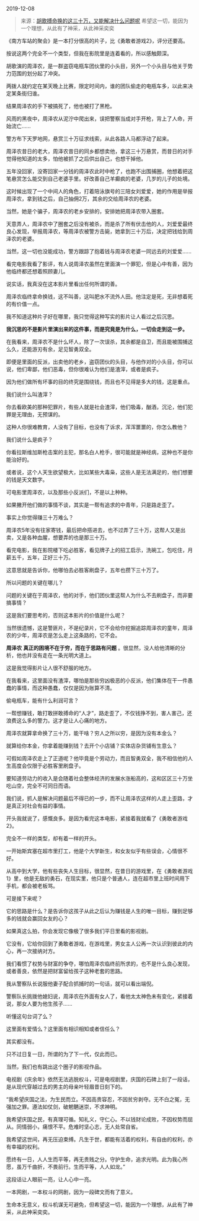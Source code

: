 2019-12-08

> 来源：[胡歌搏命换的这三十万，又能解决什么问题呢](http://mp.weixin.qq.com/s?__biz=MzU3NDc5Nzc0NQ==&mid=2247486003&idx=1&sn=8744256ae9e7ef5ff51427fa7ee6daef&chksm=fd2da8edca5a21fbca1da1a3a721ec888c9875ffd351d3bfeb3c97bd57b93f84f36b5f34f95f&scene=27#wechat_redirect)
> 希望这一切，能因为一个理想，从此有了神采，从此神采奕奕

《南方车站的聚会》是一本打分很高的片子，比《勇敢者游戏2》，评分还要高。

  

按说这两个完全不一个类型，但我在影院里是连着看的，所以感触颇深。

  

胡歌演的周泽农，是一群盗窃电瓶车团伙里的小头目，另外一个小头目与他关于势力范围的划分起了冲突。

  

两拨人就约定在某天晚上比赛，限定时间内，谁的团队偷走的电瓶车多，以此来决定某条街归谁。

  

结果周泽农的手下被搞死了，他也被打了黑枪。

  

风雨的黑夜中，周泽农从泥泞中爬出来，误把警察当成对手开枪，背上了人命，开始流亡......

  

警方布下天罗地网，悬赏三十万征求线索，从此各路人马都浮动了起来。

  

周泽农昔日的老大，周泽农昔日的同乡都想卖他，拿这三十万悬赏，而昔日的对手觉得他知道的太多，怕他被抓了之后供出自己，也想干掉他。

  

五年没回家，没寄回家一分钱的周泽农此时中枪了，也跑不出围捕圈，他想着把这笔悬赏怎么能交到自己老婆手里。好改善自己羊癫疯的老婆，几岁的儿子的处境。

  

这时候出现了一个中间人的角色，打着陪泳旗号的三陪女刘爱爱，她的作用是举报周泽农，拿到钱之后，自己抽佣2万，其余的交给周泽农的老婆。

  

当然，她是个骗子，周泽农的老乡安排的，安排她把周泽农带入圈套。

  

天意弄人，周泽农中了圈套之后没有被杀，而是杀了所有伏击他的人，刘爱爱最终良心发现，举报周泽农，等周泽农被警方击毙，她拿到三十万后，决定把钱给到周泽农的老婆。

  

当然，这一切也没能成功，警方跟踪了抱着钱与周泽农老婆一同远去的刘爱爱......

  

看完电影我看了影评，有人说周泽农虽然在里面演一个罪犯，但是心中有善，因为他临终都还想着照顾妻儿。

  

说实话，我真没在这本影片里看出任何所谓的善。

  

周泽农临终拿命换钱，这不叫善，这叫肥水不流外人田。他注定是死，无非想着死的有价值一点。

  

我不知道这种片子好在哪里，我只觉得这种写实的影片让人看过之后沉思。

  

 **我沉思的不是影片里演出来的这件事，而是究竟是为什么，一切会走到这一步。**

  

在我看来，周泽农不是什么坏人，除了一次误杀，其余都是自卫，而且能被围捕这么久，还能游刃有余，足见智勇双全。

  

即便是里面的反派，出卖他的老乡，盗窃团伙的头目，与他作对的小头目，你可以说，他们卑鄙，他们恶毒，但你很难认为他们是渣滓，或者是疯子。

  

因为他们做所有坏事的目的终究是围绕钱，而且也不见得是多大的钱，这是重点。

  

我们说什么叫渣滓？

  

你去看欧美的那种犯罪片，有些人就是社会渣滓，他们吸毒，酗酒，沉沦，他们犯罪是无理由，无预谋的。

  

这种人你很难教育，人没有了目标，也没有了诉求，浑浑噩噩的，你怎么教他？

  

我们说什么是疯子？

  

你看拉斯维加斯枪击案的主犯，那名白人枪手，很可能就是神经病，这种也不是你能治好的。

  

或者说，这个人天生欲望极大，比如某些大毒枭，这些人是无法满足的，他们想要的钱是天文数字。

  

可电影里周泽农，以及那些小反派们，不是以上种种。

  

如果撇开他们做的事情不谈，其实是一帮有追求的中青年，只是路走歪了。

  

事实上你觉得赚三十万难么？

  

周泽农5年没有往家寄钱，最后把命搭进去，也不过弄了三十万，这帮人又是出卖，又是各种血腥，想要弄的也是那三十万。

  

看完电影，我在影院楼下吃必胜客，看见牌子上的招工启示，洗碗工，包吃住，月薪五千，五年，正好三十万。

  

这意思就是告诉你，他哪怕去必胜客刷盘子，五年也攒下三十万了。

  

所以问题的关键在哪儿？

  

问题的关键在于周泽农，他的对手，他们团伙里这帮人为什么不去刷盘子，而非要搞事情？

  

这是我们要思考的，否则这本影片的价值是什么呢？

  

当然很遗憾，这是警匪片，不是纪录片，它不会给你挖掘追踪周泽农的童年，周泽农的少年，周泽农是怎么走上这条路的，它不会。

  

 **周泽农** **真正的困境不在于穷，而在于思路有问题** 。很显然，没人给他清晰的分析，他也并没有走在一条光明大道上。

  

这是我觉得影片让人很不舒服的地方。

  

在我看来，这里面没有渣滓，哪怕是那些穷凶极恶的小反派，他们集体在干一件愚蠢的事情，而这种愚蠢，仅仅是因为账算不清。

  

偷电瓶车，能有什么利润可言？

  

一帮想赚钱，敢打敢拼敢搏命的“人才”，路走歪了，不仅钱挣不到，害人害己，还浪费这么多的警力。这才是让人心痛的地方。

  

周泽农就算拿命换了三十万，能干啥？穷人之所以穷，是因为没有本金么？

  

就算给你本金，你拿着能赚到钱？去开个小店铺？实体店杂货铺有生意么？

  

可假如周泽农走上了正道呢？他毕竟是个劳动力，而且智勇双全，我不相信他的人生高度会仅限于必胜客里刷盘子。

  

要知道劳动力的收入是会随着社会整体经济的发展水涨船高的，这和区区三十万坐吃山空，完全不可同日而语。

  

我们说，抓人是解决问题最后不得已的一步，而不让周泽农这样的人走上歪路，才是真正对社会有益的事情。

  

开头我就说了，感慨良多。是因为看完这本电影，紧接着我就看了《勇敢者游戏2》。

  

完全不一样的类型，却有着一样的开头。

  

一开始斯宾塞在超市里打工，他是个大学新生，和女友似乎有些误会，心情很不好。

  

从高中到大学，他有些丧失人生目标，很显然，在昔日的游戏里，在《勇敢者游戏1》里，他是无敌的勇石，在现实里，他只是个普通人，连在超市里上班时间用下手机，都会被老板骂。

  

可是接下来呢？

  

它的思路是什么？是告诉你这孩子从此之后认为赚钱是人生的唯一目标，赚到足够多的钱就会赢回女友的心？

  

如果真这么拍，你会发现它像极了很多我们平日里看的影视剧。

  

它没有，它给你回到了勇敢者游戏，在游戏里，男女主人公再一次认识到彼此的内心，再一次接纳对方。

  

我们看惯了权势与财富的争夺，哪怕周泽农临终前所求的，也不是什么良心发现，或者善良，依然是把财富留给孩子这种老套的思路。

  

我从警察队长说服他妻子配合抓捕时的一句话，就可以看出端倪。

  

警察队长挑拨他媳妇说，周泽农在外面有女人了，看他太太神色未有变化，紧接着说，那女人要为他生孩子......

  

听懂这句台词了么？

  

这里面有爱情么？这里面有相识相知或者信任么？

  

其实都没有。

  

只不过日复一日，所谓的为了下一代，仅此而已。

  

当然，我们也有跳出这个圈子的影视作品。

  

电视剧《庆余年》依然无法逃脱权斗，可是电视剧里，庆国的石碑上刻了一段话，是从现代穿越过去的男主的母亲叶轻眉昔日刻下的。

  

“我希望庆国之法，为生民而立。不因高贵容忍，不因贫穷剥夺。无不白之冤，无强加之罪。遵法如仗剑，破魍魉迷崇，不求神明。

  

我希望庆国之民，有真理可循。知礼义，守仁心。不以钱财论成败，不因权势而屈从。同情弱小，痛恨不平。危难时坚心志，无人处常自省。

  

我希望这世间，再无压迫束缚。凡生于世，都能有活着的权利，有自由的权利，亦有幸福的权利。

  

愿终有一日，人人生而平等，再无贵贱之分。守护生命，追求光明。此为我心所愿，虽万千曲折，不畏前行。生而平等，人人如龙。”

  

这段话让人眼前一亮，让人心中一亮。

  

一本网剧，一本权斗的网剧，因为一段碑文而有了意义。

  

生命本无意义，权斗机谋无可避免，但希望这一切，能因为一个理想，从此有了神采，从此神采奕奕。

